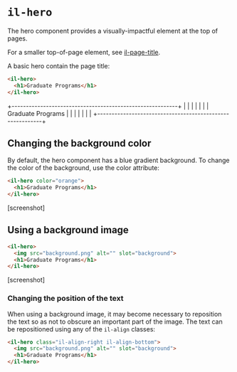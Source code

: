 # `il-hero`

The hero component provides a visually-impactful element at the top of pages.

For a smaller top-of-page element, see [il-page-title](../il-page-title/README.md).

A basic hero contain the page title: 

```html
<il-hero>
  <h1>Graduate Programs</h1>
</il-hero>
```

+----------------------------------------------------------+
|                                                          |
|                                                          |
|                                                          |
|                     Graduate Programs                    |
|                                                          |
|                                                          |
|                                                          |
+----------------------------------------------------------+

## Changing the background color

By default, the hero component has a blue gradient background. To change the color of the background, use the color attribute:

```html
<il-hero color="orange">
  <h1>Graduate Programs</h1>
</il-hero>
```

[screenshot]

## Using a background image

```html
<il-hero>
  <img src="background.png" alt="" slot="background">
  <h1>Graduate Programs</h1>
</il-hero>
```
[screenshot]

### Changing the position of the text

When using a background image, it may become necessary to reposition the text so as not to obscure an important part of the image. The text can be repositioned using any of the `il-align` classes:

```html
<il-hero class="il-align-right il-align-bottom">
  <img src="background.png" alt="" slot="background">
  <h1>Graduate Programs</h1>
</il-hero>
```

